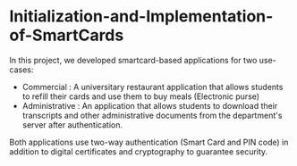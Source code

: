 # Initialization-and-Implementation-of-SmartCards
In this project, we developed smartcard-based applications for two use-cases:

  - Commercial :  A universitary restaurant application that allows students to refill their cards and use them to buy meals (Electronic purse)
  - Administrative : An application that allows students to download their transcripts and other administrative documents from the department's server after authentication.
  
Both applications use two-way authentication (Smart Card and PIN code) in addition to digital certificates and cryptography to guarantee security.
